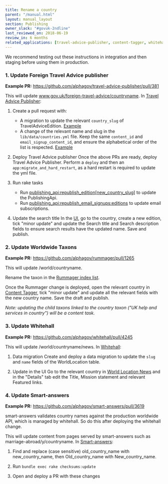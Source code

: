 ```yaml
---
title: Rename a country
parent: "/manual.html"
layout: manual_layout
section: Publishing
owner_slack: "#govuk-2ndline"
last_reviewed_on: 2018-06-19
review_in: 6 months
related_applications: [travel-advice-publisher, content-tagger, whitehall]
---
```


We recommend testing out these instructions in integration and then staging before using them in production.

### 1. Update Foreign Travel Advice publisher

**Example PR:** https://github.com/alphagov/travel-advice-publisher/pull/381

This will update www.gov.uk/foreign-travel-advice/countryname. In [Travel Advice Publisher](https://github.com/alphagov/travel-advice-publisher):

1. Create a pull request with:
    * A migration to update the relevant `country_slug` of TravelAdviceEdition. [Example](https://github.com/alphagov/travel-advice-publisher/pull/346/commits/b28ff7b4eae96543324f61be700dca32f1ffdba5)
    * A change of the relevant name and slug in the `lib/data/countries.yml` file. Keep the same `content_id` and `email_signup_content_id`, and ensure the alphabetical order of the list is respected. [Example](https://github.com/alphagov/travel-advice-publisher/pull/346/commits/3eb10a8519638850760698992dd1f6467b041ab0)

2. Deploy Travel Advice publisher
Once the above PRs are ready, deploy Travel Advice Publisher. Perform a `deploy` and then an `app:migrate_and_hard_restart`, as a hard restart is required to update the yml file.

3. Run rake tasks
    * Run [publishing_api:republish_edition[new_country_slug]](https://deploy.integration.publishing.service.gov.uk/job/run-rake-task/parambuild/?TARGET_APPLICATION=travel-advice-publisher&MACHINE_CLASS=backend&RAKE_TASK=publishing_api:republish_edition[new_country_slug]) to update the PublishingApi.
    * Run [publishing_api:republish_email_signups:editions](https://deploy.integration.publishing.service.gov.uk/job/run-rake-task/parambuild/?TARGET_APPLICATION=travel-advice-publisher&MACHINE_CLASS=backend&RAKE_TASK=publishing_api:republish_email_signups:editions) to update email subscriptions.

4. Update the search title
In the [UI](https://travel-advice-publisher.integration.publishing.service.gov.uk/admin), go to the country, create a new edition, tick "minor update" and update the Search title and Search description fields to ensure search results have the updated name. Save and publish.

### 2. Update Worldwide Taxons

**Example PR:** https://github.com/alphagov/rummager/pull/1265

This will update /world/countryname.

Rename the taxon in the [Rummager index list](https://github.com/alphagov/rummager/blob/master/config/govuk_index/migrated_formats.yaml#L51-L277).

Once the Rummager change is deployed, open the relevant country in [Content Tagger](https://content-tagger.integration.publishing.service.gov.uk/), tick "minor update" and update all the relevant fields with the new country name. Save the draft and publish.

_Note: updating the child taxons linked to the country taxon ("UK help and services in country") will be a content task._

### 3. Update Whitehall

**Example PR:** https://github.com/alphagov/whitehall/pull/4245

This will update /world/countryname/news. In [Whitehall](https://github.com/alphagov/whitehall):

1. Data migration
Create and deploy a data migration to update the `slug` and `name` fields of the WorldLocation table.

2. Update in the UI
Go to the relevant country in [World Location News](https://whitehall-admin.integration.publishing.service.gov.uk/government/admin/world_locations) and in the "Details" tab edit the Title, Mission statement and relevant Featured links.

### 4. Update Smart-answers

**Example PR:** https://github.com/alphagov/smart-answers/pull/3619

smart-answers validates country names against the production worldwide API, which is managed by whitehall.  So do this after deploying the whitehall change.

This will update content from pages served by smart-answers such as marriage-abroad/y/countryname. In [Smart-answers](https://github.com/alphagov/smart-answers):

1. Find and replace (case sensitive) old_country_name with new_country_name, then Old_country_name with New_country_name.

2. Run `bundle exec rake checksums:update`

3. Open and deploy a PR with these changes
